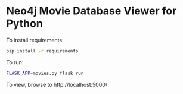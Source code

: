 # Neo4j Movie Database Viewer for Python

To install requirements:
```bash
pip install -r requirements
```

To run:
```bash
FLASK_APP=movies.py flask run
```

To view, browse to http://localhost:5000/

